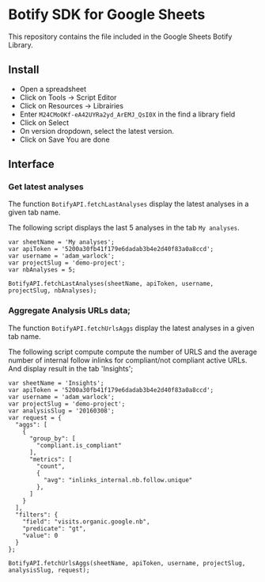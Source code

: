 # Botify SDK for Google Sheets

This repository contains the file included in the Google Sheets Botify Library.

## Install

- Open a spreadsheet
- Click on Tools -> Script Editor
- Click on Resources -> Librairies
- Enter `M24CMoOKf-eA42UYRa2yd_ArEMJ_QsI0X` in the find a library field
- Click on Select
- On version dropdown, select the latest version.
- Click on Save
You are done


## Interface

### Get latest analyses
The function `BotifyAPI.fetchLastAnalyses` display the latest analyses in a given tab name.

The following script displays the last 5 analyses in the tab `My analyses`.
```JS
var sheetName = 'My analyses';
var apiToken = '5200a30fb41f179e6dadab3b4e2d40f83a0a8ccd';
var username = 'adam_warlock';
var projectSlug = 'demo-project';
var nbAnalyses = 5;

BotifyAPI.fetchLastAnalyses(sheetName, apiToken, username, projectSlug, nbAnalyses);
```

### Aggregate Analysis URLs data;
The function `BotifyAPI.fetchUrlsAggs` display the latest analyses in a given tab name.

The following script compute compute the number of URLS and the average number of internal follow inlinks for compliant/not compliant active URLs. And display result in the tab 'Insights';
```JS
var sheetName = 'Insights';
var apiToken = '5200a30fb41f179e6dadab3b4e2d40f83a0a8ccd';
var username = 'adam_warlock';
var projectSlug = 'demo-project';
var analysisSlug = '20160308';
var request = {
  "aggs": [
    {
      "group_by": [
        "compliant.is_compliant"
      ],
      "metrics": [
        "count",
        {
          "avg": "inlinks_internal.nb.follow.unique"
        },
      ]
    }
  ],
  "filters": {
    "field": "visits.organic.google.nb",
    "predicate": "gt",
    "value": 0
  }
};

BotifyAPI.fetchUrlsAggs(sheetName, apiToken, username, projectSlug, analysisSlug, request);
```
